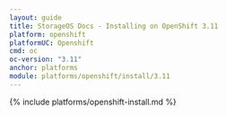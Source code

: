 ```yaml
---
layout: guide
title: StorageOS Docs - Installing on OpenShift 3.11
platform: openshift
platformUC: Openshift
cmd: oc
oc-version: "3.11"
anchor: platforms
module: platforms/openshift/install/3.11
---
```


{% include platforms/openshift-install.md %}
